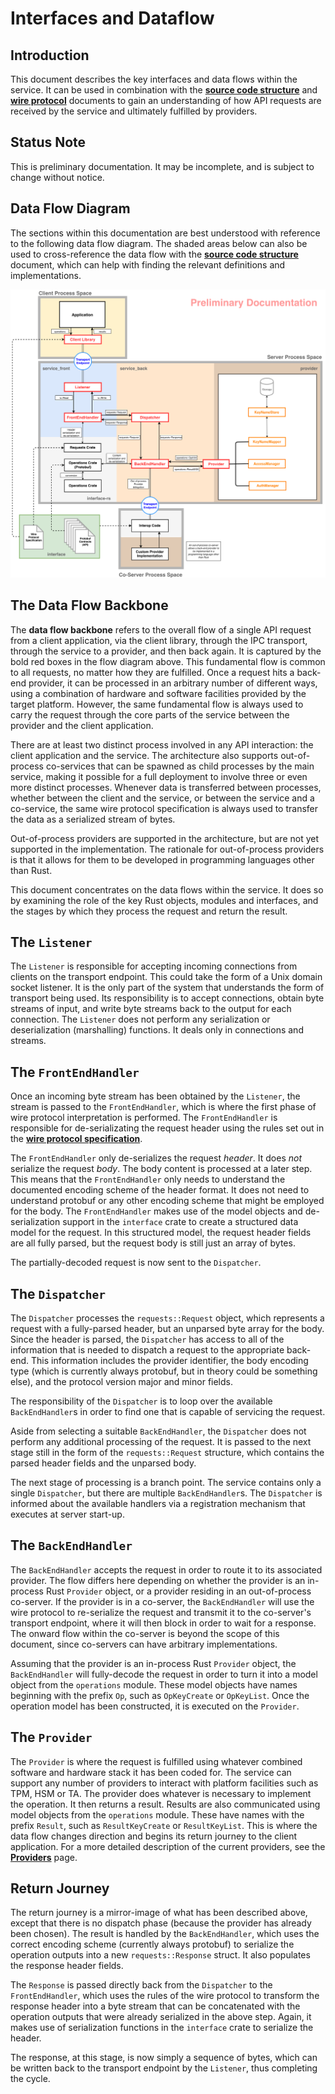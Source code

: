 <!--
  -- Copyright (c) 2019, Arm Limited, All Rights Reserved
  -- SPDX-License-Identifier: Apache-2.0
  --
  -- Licensed under the Apache License, Version 2.0 (the "License"); you may
  -- not use this file except in compliance with the License.
  -- You may obtain a copy of the License at
  --
  -- http://www.apache.org/licenses/LICENSE-2.0
  --
  -- Unless required by applicable law or agreed to in writing, software
  -- distributed under the License is distributed on an "AS IS" BASIS, WITHOUT
  -- WARRANTIES OR CONDITIONS OF ANY KIND, either express or implied.
  -- See the License for the specific language governing permissions and
  -- limitations under the License.
--->
# **Interfaces and Dataflow**

## **Introduction**
This document describes the key interfaces and data flows within the service. It can be used in combination with the [**source code structure**](source_code_structure.md) and [**wire protocol**](wire_protocol.md) documents to gain an understanding of how API requests are received by the service and ultimately fulfilled by providers.

## **Status Note**
This is preliminary documentation. It may be incomplete, and is subject to change without notice.

## **Data Flow Diagram**
The sections within this documentation are best understood with reference to the following data flow diagram. The shaded areas below can also be used to cross-reference the data flow with the [**source code structure**](source_code_structure.md) document, which can help with finding the relevant definitions and implementations.

![Data Flow Diagram](diagrams/interfaces_and_dataflow.png)

## **The Data Flow Backbone**
The **data flow backbone** refers to the overall flow of a single API request from a client application, via the client library, through the IPC transport, through the service to a provider, and then back again. It is captured by the bold red boxes in the flow diagram above. This fundamental flow is common to all requests, no matter how they are fulfilled. Once a request hits a back-end provider, it can be processed in an arbitrary number of different ways, using a combination of hardware and software facilities provided by the target platform. However, the same fundamental flow is always used to carry the request through the core parts of the service between the provider and the client application.

There are at least two distinct process involved in any API interaction: the client application and the service. The architecture also supports out-of-process co-services that can be spawned as child processes by the main service, making it possible for a full deployment to involve three or even more distinct processes. Whenever data is transferred between processes, whether between the client and the service, or between the service and a co-service, the same wire protocol specification is always used to transfer the data as a serialized stream of bytes.

Out-of-process providers are supported in the architecture, but are not yet supported in the implementation. The rationale for out-of-process providers is that it allows for them to be developed in programming languages other than Rust.

This document concentrates on the data flows within the service. It does so by examining the role of the key Rust objects, modules and interfaces, and the stages by which they process the request and return the result.

## **The `Listener`**
The `Listener` is responsible for accepting incoming connections from clients on the transport endpoint. This could take the form of a Unix domain socket listener. It is the only part of the system that understands the form of transport being used. Its responsibility is to accept connections, obtain byte streams of input, and write byte streams back to the output for each connection. The `Listener` does not perform any serialization or deserialization (marshalling) functions. It deals only in connections and streams.

## **The `FrontEndHandler`**
Once an incoming byte stream has been obtained by the `Listener`, the stream is passed to the `FrontEndHandler`, which is where the first phase of wire protocol interpretation is performed. The `FrontEndHandler` is responsible for de-serializating the request header using the rules set out in the [**wire protocol specification**](wire_protocol.md).

The `FrontEndHandler` only de-serializes the request *header*. It does *not* serialize the request *body*. The body content is processed at a later step. This means that the `FrontEndHandler` only needs to understand the documented encoding scheme of the header format. It does not need to understand protobuf or any other encoding scheme that might be employed for the body. The `FrontEndHandler` makes use of the model objects and de-serialization support in the `interface` crate to create a structured data model for the request. In this structured model, the request header fields are all fully parsed, but the request body is still just an array of bytes.

The partially-decoded request is now sent to the `Dispatcher`.

## **The `Dispatcher`**
The `Dispatcher` processes the `requests::Request` object, which represents a request with a fully-parsed header, but an unparsed byte array for the body. Since the header is parsed, the `Dispatcher` has access to all of the information that is needed to dispatch a request to the appropriate back-end. This information includes the provider identifier, the body encoding type (which is currently always protobuf, but in theory could be something else), and the protocol version major and minor fields.

The responsibility of the `Dispatcher` is to loop over the available `BackEndHandler`s in order to find one that is capable of servicing the request.

Aside from selecting a suitable `BackEndHandler`, the `Dispatcher` does not perform any additional processing of the request. It is passed to the next stage still in the form of the `requests::Request` structure, which contains the parsed header fields and the unparsed body.

The next stage of processing is a branch point. The service contains only a single `Dispatcher`, but there are multiple `BackEndHandler`s. The `Dispatcher` is informed about the available handlers via a registration mechanism that executes at server start-up.

## **The `BackEndHandler`**
The `BackEndHandler` accepts the request in order to route it to its associated provider. The flow differs here depending on whether the provider is an in-process Rust `Provider` object, or a provider residing in an out-of-process co-server. If the provider is in a co-server, the `BackEndHandler` will use the wire protocol to re-serialize the request and transmit it to the co-server's transport endpoint, where it will then block in order to wait for a response. The onward flow within the co-server is beyond the scope of this document, since co-servers can have arbitrary implementations.

Assuming that the provider is an in-process Rust `Provider` object, the `BackEndHandler` will fully-decode the request in order to turn it into a model object from the `operations` module. These model objects have names beginning with the prefix `Op`, such as `OpKeyCreate` or `OpKeyList`. Once the operation model has been constructed, it is executed on the `Provider`.

## **The `Provider`**
The `Provider` is where the request is fulfilled using whatever combined software and hardware stack it has been coded for. The service can support any number of providers to interact with platform facilities such as TPM, HSM or TA. The provider does whatever is necessary to implement the operation. It then returns a result. Results are also communicated using model objects from the `operations` module. These have names with the prefix `Result`, such as `ResultKeyCreate` or `ResultKeyList`. This is where the data flow changes direction and begins its return journey to the client application. For a more detailed description of the current providers, see the [**Providers**](providers.md) page.

## **Return Journey**
The return journey is a mirror-image of what has been described above, except that there is no dispatch phase (because the provider has already been chosen). The result is handled by the `BackEndHandler`, which uses the correct encoding scheme (currently always protobuf) to serialize the operation outputs into a new `requests::Response` struct. It also populates the response header fields.

The `Response` is passed directly back from the `Dispatcher` to the `FrontEndHandler`, which uses the rules of the wire protocol to transform the response header into a byte stream that can be concatenated with the operation outputs that were already serialized in the above step. Again, it makes use of serialization functions in the `interface` crate to serialize the header.

The response, at this stage, is now simply a sequence of bytes, which can be written back to the transport endpoint by the `Listener`, thus completing the cycle.



